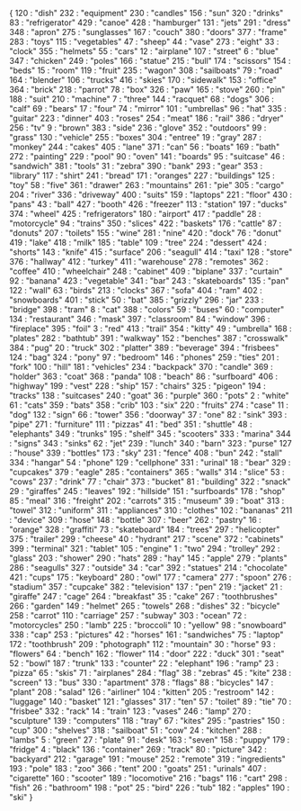 {
  120 : "dish"
  232 : "equipment"
  230 : "candles"
  156 : "sun"
  320 : "drinks"
  83 : "refrigerator"
  429 : "canoe"
  428 : "hamburger"
  131 : "jets"
  291 : "dress"
  348 : "apron"
  275 : "sunglasses"
  167 : "couch"
  380 : "doors"
  377 : "frame"
  283 : "toys"
  115 : "vegetables"
  47 : "sheep"
  44 : "vase"
  273 : "eight"
  33 : "clock"
  355 : "helmets"
  55 : "cars"
  12 : "airplane"
  107 : "street"
  6 : "blue"
  347 : "chicken"
  249 : "poles"
  166 : "statue"
  215 : "bull"
  174 : "scissors"
  154 : "beds"
  15 : "room"
  119 : "fruit"
  235 : "wagon"
  308 : "sailboats"
  79 : "road"
  164 : "blender"
  106 : "trucks"
  416 : "skies"
  170 : "sidewalk"
  153 : "office"
  364 : "brick"
  218 : "parrot"
  78 : "box"
  326 : "paw"
  165 : "stove"
  260 : "pin"
  188 : "suit"
  210 : "machine"
  7 : "three"
  144 : "racquet"
  68 : "dogs"
  306 : "calf"
  69 : "bears"
  17 : "four"
  74 : "mirror"
  101 : "umbrellas"
  96 : "hat"
  335 : "guitar"
  223 : "dinner"
  403 : "roses"
  254 : "meat"
  186 : "rail"
  386 : "dryer"
  256 : "tv"
  9 : "brown"
  383 : "side"
  236 : "glove"
  352 : "outdoors"
  99 : "grass"
  130 : "vehicle"
  255 : "boxes"
  304 : "entree"
  19 : "gray"
  287 : "monkey"
  244 : "cakes"
  405 : "lane"
  371 : "can"
  56 : "boats"
  169 : "bath"
  272 : "painting"
  229 : "pool"
  90 : "oven"
  141 : "boards"
  95 : "suitcase"
  46 : "sandwich"
  381 : "tools"
  31 : "zebra"
  390 : "bank"
  293 : "gear"
  353 : "library"
  117 : "shirt"
  241 : "bread"
  171 : "oranges"
  227 : "buildings"
  125 : "toy"
  58 : "five"
  361 : "drawer"
  263 : "mountains"
  261 : "pie"
  305 : "cargo"
  204 : "river"
  336 : "driveway"
  400 : "suits"
  159 : "laptops"
  221 : "floor"
  430 : "pans"
  43 : "ball"
  427 : "booth"
  426 : "freezer"
  113 : "station"
  197 : "ducks"
  374 : "wheel"
  425 : "refrigerators"
  180 : "airport"
  417 : "paddle"
  28 : "motorcycle"
  94 : "trains"
  350 : "slices"
  422 : "baskets"
  176 : "cattle"
  87 : "donuts"
  207 : "toilets"
  155 : "wine"
  281 : "nine"
  420 : "dock"
  76 : "donut"
  419 : "lake"
  418 : "milk"
  185 : "table"
  109 : "tree"
  224 : "dessert"
  424 : "shorts"
  143 : "knife"
  415 : "surface"
  206 : "seagull"
  414 : "taxi"
  128 : "store"
  376 : "hallway"
  412 : "turkey"
  411 : "warehouse"
  278 : "remotes"
  362 : "coffee"
  410 : "wheelchair"
  248 : "cabinet"
  409 : "biplane"
  337 : "curtain"
  92 : "banana"
  423 : "vegetable"
  341 : "bar"
  243 : "skateboards"
  135 : "pan"
  122 : "wall"
  63 : "birds"
  213 : "clocks"
  367 : "sofa"
  404 : "ram"
  402 : "snowboards"
  401 : "stick"
  50 : "bat"
  385 : "grizzly"
  296 : "jar"
  233 : "bridge"
  398 : "tram"
  8 : "cat"
  388 : "colors"
  59 : "buses"
  60 : "computer"
  134 : "restaurant"
  346 : "mask"
  397 : "classroom"
  84 : "window"
  396 : "fireplace"
  395 : "foil"
  3 : "red"
  413 : "trail"
  354 : "kitty"
  49 : "umbrella"
  168 : "plates"
  282 : "bathtub"
  391 : "walkway"
  152 : "benches"
  387 : "crosswalk"
  384 : "pug"
  20 : "truck"
  302 : "platter"
  389 : "beverage"
  394 : "frisbees"
  124 : "bag"
  324 : "pony"
  97 : "bedroom"
  146 : "phones"
  259 : "ties"
  201 : "fork"
  100 : "hill"
  181 : "vehicles"
  234 : "backpack"
  370 : "candle"
  369 : "holder"
  363 : "coat"
  368 : "panda"
  108 : "beach"
  86 : "surfboard"
  406 : "highway"
  199 : "vest"
  228 : "ship"
  157 : "chairs"
  325 : "pigeon"
  194 : "tracks"
  138 : "suitcases"
  240 : "goat"
  36 : "purple"
  360 : "pots"
  2 : "white"
  61 : "cats"
  359 : "bats"
  358 : "crib"
  103 : "six"
  220 : "fruits"
  274 : "case"
  11 : "dog"
  132 : "sign"
  66 : "tower"
  356 : "doorway"
  37 : "one"
  82 : "sink"
  393 : "pipe"
  271 : "furniture"
  111 : "pizzas"
  41 : "bed"
  351 : "shuttle"
  48 : "elephants"
  349 : "trunks"
  195 : "shelf"
  345 : "scooters"
  333 : "marina"
  344 : "signs"
  343 : "sinks"
  62 : "jet"
  239 : "lunch"
  340 : "barn"
  323 : "purse"
  127 : "house"
  339 : "bottles"
  173 : "sky"
  231 : "fence"
  408 : "bun"
  242 : "stall"
  334 : "hangar"
  54 : "phone"
  129 : "cellphone"
  331 : "urinal"
  18 : "bear"
  329 : "cupcakes"
  379 : "eagle"
  285 : "containers"
  365 : "walls"
  314 : "slice"
  53 : "cows"
  237 : "drink"
  77 : "chair"
  373 : "bucket"
  81 : "building"
  322 : "snack"
  29 : "giraffes"
  245 : "leaves"
  192 : "hillside"
  151 : "surfboards"
  178 : "shop"
  85 : "meal"
  316 : "freight"
  202 : "carrots"
  315 : "museum"
  39 : "boat"
  313 : "towel"
  312 : "uniform"
  311 : "appliances"
  310 : "clothes"
  102 : "bananas"
  211 : "device"
  309 : "hose"
  148 : "bottle"
  307 : "beer"
  262 : "pastry"
  16 : "orange"
  328 : "graffiti"
  73 : "skateboard"
  184 : "trees"
  297 : "helicopter"
  375 : "trailer"
  299 : "cheese"
  40 : "hydrant"
  217 : "scene"
  372 : "cabinets"
  399 : "terminal"
  321 : "tablet"
  105 : "engine"
  1 : "two"
  294 : "trolley"
  292 : "glass"
  203 : "shower"
  290 : "hats"
  289 : "hay"
  145 : "apple"
  279 : "plants"
  286 : "seagulls"
  327 : "outside"
  34 : "car"
  392 : "statues"
  214 : "chocolate"
  421 : "cups"
  175 : "keyboard"
  280 : "owl"
  177 : "camera"
  277 : "spoon"
  276 : "stadium"
  357 : "cupcake"
  382 : "television"
  137 : "pen"
  219 : "jacket"
  21 : "giraffe"
  247 : "cage"
  264 : "breakfast"
  35 : "cake"
  267 : "toothbrushes"
  266 : "garden"
  149 : "helmet"
  265 : "towels"
  268 : "dishes"
  32 : "bicycle"
  258 : "carrot"
  110 : "carriage"
  257 : "subway"
  303 : "ocean"
  72 : "motorcycles"
  250 : "lamb"
  225 : "broccoli"
  10 : "yellow"
  98 : "snowboard"
  338 : "cap"
  253 : "pictures"
  42 : "horses"
  161 : "sandwiches"
  75 : "laptop"
  172 : "toothbrush"
  209 : "photograph"
  112 : "mountain"
  30 : "horse"
  93 : "flowers"
  64 : "bench"
  162 : "flower"
  114 : "door"
  222 : "duck"
  301 : "seat"
  52 : "bowl"
  187 : "trunk"
  133 : "counter"
  22 : "elephant"
  196 : "ramp"
  23 : "pizza"
  65 : "skis"
  71 : "airplanes"
  284 : "flag"
  38 : "zebras"
  45 : "kite"
  238 : "screen"
  13 : "bus"
  330 : "apartment"
  378 : "flags"
  88 : "bicycles"
  147 : "plant"
  208 : "salad"
  126 : "airliner"
  104 : "kitten"
  205 : "restroom"
  142 : "luggage"
  140 : "basket"
  121 : "glasses"
  317 : "ten"
  57 : "toilet"
  89 : "tie"
  70 : "frisbee"
  332 : "rack"
  14 : "train"
  123 : "vases"
  246 : "lamp"
  270 : "sculpture"
  139 : "computers"
  118 : "tray"
  67 : "kites"
  295 : "pastries"
  150 : "cup"
  300 : "shelves"
  318 : "sailboat"
  51 : "cow"
  24 : "kitchen"
  288 : "lambs"
  5 : "green"
  27 : "plate"
  91 : "desk"
  163 : "seven"
  158 : "puppy"
  179 : "fridge"
  4 : "black"
  136 : "container"
  269 : "track"
  80 : "picture"
  342 : "backyard"
  212 : "garage"
  191 : "mouse"
  252 : "remote"
  319 : "ingredients"
  193 : "pole"
  183 : "zoo"
  366 : "tent"
  200 : "goats"
  251 : "urinals"
  407 : "cigarette"
  160 : "scooter"
  189 : "locomotive"
  216 : "bags"
  116 : "cart"
  298 : "fish"
  26 : "bathroom"
  198 : "pot"
  25 : "bird"
  226 : "tub"
  182 : "apples"
  190 : "ski"
}
